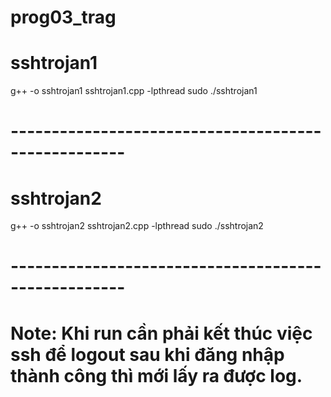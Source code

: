 # prog03_trag

# sshtrojan1

g++ -o sshtrojan1 sshtrojan1.cpp -lpthread
sudo ./sshtrojan1
# ----------------------------------------------------

# sshtrojan2

g++ -o sshtrojan2 sshtrojan2.cpp -lpthread
sudo ./sshtrojan2
# ----------------------------------------------------


# Note: Khi run cần phải kết thúc việc ssh để logout sau khi đăng nhập thành công thì mới lấy ra được log.

